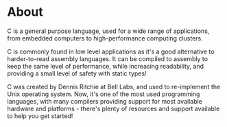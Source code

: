 # About

C is a general purpose language, used for a wide range of applications, from embedded computers to high-performance computing clusters.

C is commonly found in low level applications as it's a good alternative to harder-to-read assembly languages.
It can be compiled to assembly to keep the same level of performance, while increasing readability, and providing a small level of safety with static types!

C was created by Dennis Ritchie at Bell Labs, and used to re-implement the Unix operating system.
Now, it's one of the most used programming languages, with many compilers providing support for most available hardware and platforms - there's plenty of resources and support available to help you get started!
